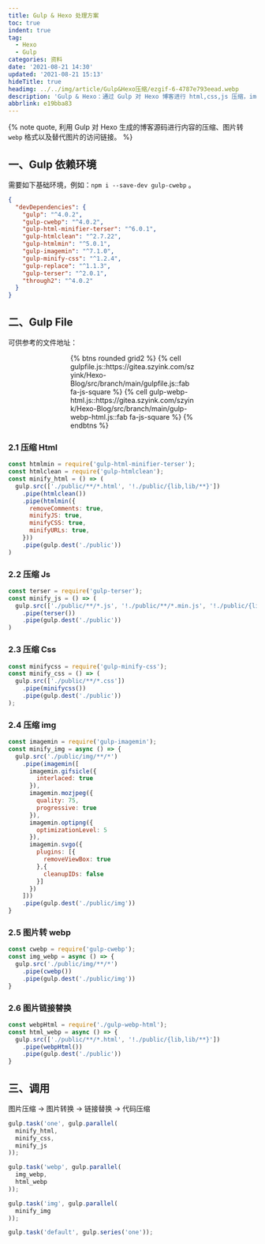 ```yaml
---
title: Gulp & Hexo 处理方案
toc: true
indent: true
tag:
  - Hexo
  - Gulp
categories: 资料
date: '2021-08-21 14:30'
updated: '2021-08-21 15:13'
hideTitle: true
headimg: ../../img/article/Gulp&Hexo压缩/ezgif-6-4787e793eead.webp
description: 'Gulp & Hexo：通过 Gulp 对 Hexo 博客进行 html,css,js 压缩，img 转 webp 和替换图片访问链接。'
abbrlink: e19bba83
---
```


{% note quote, 利用 Gulp 对 Hexo 生成的博客源码进行内容的压缩、图片转 `webp` 格式以及替代图片的访问链接。 %}

## 一、Gulp 依赖环境

需要如下基础环境，例如：`npm i --save-dev gulp-cwebp` 。

``` json
{
  "devDependencies": {
    "gulp": "^4.0.2",
    "gulp-cwebp": "^4.0.2",
    "gulp-html-minifier-terser": "^6.0.1",
    "gulp-htmlclean": "^2.7.22",
    "gulp-htmlmin": "^5.0.1",
    "gulp-imagemin": "^7.1.0",
    "gulp-minify-css": "^1.2.4",
    "gulp-replace": "^1.1.3",
    "gulp-terser": "^2.0.1",
    "through2": "^4.0.2"
  }
}
```

## 二、Gulp File

可供参考的文件地址：

<div style="width: 50%;margin: 0 auto;">
{% btns rounded grid2 %}
{% cell gulpfile.js::https://gitea.szyink.com/szyink/Hexo-Blog/src/branch/main/gulpfile.js::fab fa-js-square %}
{% cell gulp-webp-html.js::https://gitea.szyink.com/szyink/Hexo-Blog/src/branch/main/gulp-webp-html.js::fab fa-js-square %}
{% endbtns %}
</div>

### 2.1 压缩 Html

```js
const htmlmin = require('gulp-html-minifier-terser');
const htmlclean = require('gulp-htmlclean');
const minify_html = () => (
  gulp.src(['./public/**/*.html', '!./public/{lib,lib/**}'])
    .pipe(htmlclean())
    .pipe(htmlmin({
      removeComments: true,
      minifyJS: true,
      minifyCSS: true,
      minifyURLs: true,
    }))
    .pipe(gulp.dest('./public'))
)
```

### 2.2 压缩 Js

```js
const terser = require('gulp-terser');
const minify_js = () => (
  gulp.src(['./public/**/*.js', '!./public/**/*.min.js', '!./public/{lib,lib/**}'])
    .pipe(terser())
    .pipe(gulp.dest('./public'))
)
```

### 2.3 压缩 Css

```js
const minifycss = require('gulp-minify-css');
const minify_css = () => (
  gulp.src(['./public/**/*.css'])
    .pipe(minifycss())
    .pipe(gulp.dest('./public'))
);
```

### 2.4 压缩 img

```js
const imagemin = require('gulp-imagemin');
const minify_img = async () => {
  gulp.src('./public/img/**/*')
    .pipe(imagemin([
      imagemin.gifsicle({
        interlaced: true
      }),
      imagemin.mozjpeg({
        quality: 75,
        progressive: true
      }),
      imagemin.optipng({
        optimizationLevel: 5
      }),
      imagemin.svgo({
        plugins: [{
          removeViewBox: true
        },{
          cleanupIDs: false
        }]
      })
    ]))
    .pipe(gulp.dest('./public/img'))
}
```

### 2.5 图片转 webp

```js
const cwebp = require('gulp-cwebp');
const img_webp = async () => {
  gulp.src('./public/img/**/*')
    .pipe(cwebp())
    .pipe(gulp.dest('./public/img'))
}
```

### 2.6 图片链接替换

```js
const webpHtml = require('./gulp-webp-html');
const html_webp = async () => {
  gulp.src(['./public/**/*.html', '!./public/{lib,lib/**}'])
    .pipe(webpHtml())
    .pipe(gulp.dest('./public'))
}
```

## 三、调用

图片压缩 -> 图片转换 -> 链接替换 -> 代码压缩

```js
gulp.task('one', gulp.parallel(
  minify_html,
  minify_css,
  minify_js
));

gulp.task('webp', gulp.parallel(
  img_webp,
  html_webp
));

gulp.task('img', gulp.parallel(
  minify_img
));

gulp.task('default', gulp.series('one'));
```

